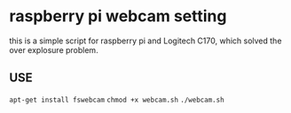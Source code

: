# raspberry pi webcam setting
this is a simple script for raspberry pi and Logitech C170, which solved the over explosure problem.

## USE
`apt-get install fswebcam`
`chmod +x webcam.sh`
`./webcam.sh`



